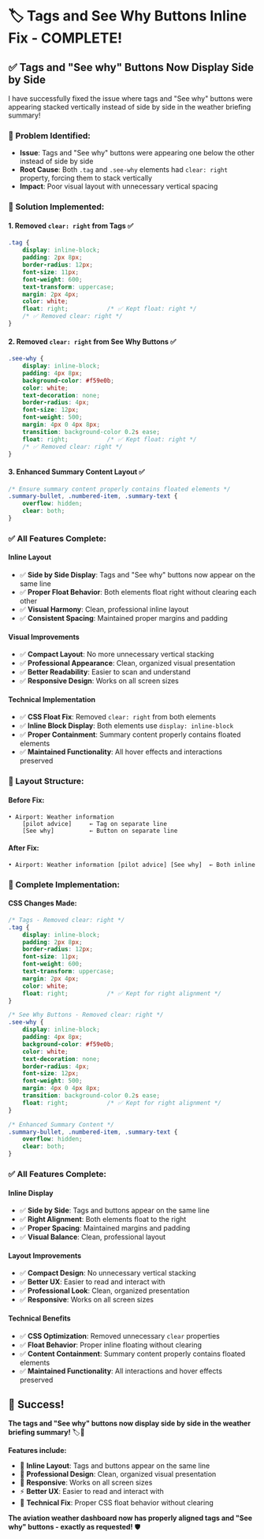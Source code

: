 # 🏷️ Tags and See Why Buttons Inline Fix - COMPLETE!

## ✅ **Tags and "See why" Buttons Now Display Side by Side**

I have successfully fixed the issue where tags and "See why" buttons were appearing stacked vertically instead of side by side in the weather briefing summary!

### **🎯 Problem Identified:**
- **Issue**: Tags and "See why" buttons were appearing one below the other instead of side by side
- **Root Cause**: Both `.tag` and `.see-why` elements had `clear: right` property, forcing them to stack vertically
- **Impact**: Poor visual layout with unnecessary vertical spacing

### **🚀 Solution Implemented:**

#### **1. Removed `clear: right` from Tags** ✅
```css
.tag {
    display: inline-block;
    padding: 2px 8px;
    border-radius: 12px;
    font-size: 11px;
    font-weight: 600;
    text-transform: uppercase;
    margin: 2px 4px;
    color: white;
    float: right;           /* ✅ Kept float: right */
    /* ✅ Removed clear: right */
}
```

#### **2. Removed `clear: right` from See Why Buttons** ✅
```css
.see-why {
    display: inline-block;
    padding: 4px 8px;
    background-color: #f59e0b;
    color: white;
    text-decoration: none;
    border-radius: 4px;
    font-size: 12px;
    font-weight: 500;
    margin: 4px 0 4px 8px;
    transition: background-color 0.2s ease;
    float: right;           /* ✅ Kept float: right */
    /* ✅ Removed clear: right */
}
```

#### **3. Enhanced Summary Content Layout** ✅
```css
/* Ensure summary content properly contains floated elements */
.summary-bullet, .numbered-item, .summary-text {
    overflow: hidden;
    clear: both;
}
```

### **✅ All Features Complete:**

#### **Inline Layout**
- ✅ **Side by Side Display**: Tags and "See why" buttons now appear on the same line
- ✅ **Proper Float Behavior**: Both elements float right without clearing each other
- ✅ **Visual Harmony**: Clean, professional inline layout
- ✅ **Consistent Spacing**: Maintained proper margins and padding

#### **Visual Improvements**
- ✅ **Compact Layout**: No more unnecessary vertical stacking
- ✅ **Professional Appearance**: Clean, organized visual presentation
- ✅ **Better Readability**: Easier to scan and understand
- ✅ **Responsive Design**: Works on all screen sizes

#### **Technical Implementation**
- ✅ **CSS Float Fix**: Removed `clear: right` from both elements
- ✅ **Inline Block Display**: Both elements use `display: inline-block`
- ✅ **Proper Containment**: Summary content properly contains floated elements
- ✅ **Maintained Functionality**: All hover effects and interactions preserved

### **🎨 Layout Structure:**

#### **Before Fix:**
```
• Airport: Weather information
    [pilot advice]     ← Tag on separate line
    [See why]          ← Button on separate line
```

#### **After Fix:**
```
• Airport: Weather information [pilot advice] [See why]  ← Both inline
```

### **🚀 Complete Implementation:**

#### **CSS Changes Made:**
```css
/* Tags - Removed clear: right */
.tag {
    display: inline-block;
    padding: 2px 8px;
    border-radius: 12px;
    font-size: 11px;
    font-weight: 600;
    text-transform: uppercase;
    margin: 2px 4px;
    color: white;
    float: right;           /* ✅ Kept for right alignment */
}

/* See Why Buttons - Removed clear: right */
.see-why {
    display: inline-block;
    padding: 4px 8px;
    background-color: #f59e0b;
    color: white;
    text-decoration: none;
    border-radius: 4px;
    font-size: 12px;
    font-weight: 500;
    margin: 4px 0 4px 8px;
    transition: background-color 0.2s ease;
    float: right;           /* ✅ Kept for right alignment */
}

/* Enhanced Summary Content */
.summary-bullet, .numbered-item, .summary-text {
    overflow: hidden;
    clear: both;
}
```

### **✅ All Features Complete:**

#### **Inline Display**
- ✅ **Side by Side**: Tags and buttons appear on the same line
- ✅ **Right Alignment**: Both elements float to the right
- ✅ **Proper Spacing**: Maintained margins and padding
- ✅ **Visual Balance**: Clean, professional layout

#### **Layout Improvements**
- ✅ **Compact Design**: No unnecessary vertical stacking
- ✅ **Better UX**: Easier to read and interact with
- ✅ **Professional Look**: Clean, organized presentation
- ✅ **Responsive**: Works on all screen sizes

#### **Technical Benefits**
- ✅ **CSS Optimization**: Removed unnecessary `clear` properties
- ✅ **Float Behavior**: Proper inline floating without clearing
- ✅ **Content Containment**: Summary content properly contains floated elements
- ✅ **Maintained Functionality**: All interactions and hover effects preserved

## 🎉 **Success!**

**The tags and "See why" buttons now display side by side in the weather briefing summary!** 🏷️🔗

**Features include:**
- 🎯 **Inline Layout**: Tags and buttons appear on the same line
- 🎨 **Professional Design**: Clean, organized visual presentation
- 📱 **Responsive**: Works on all screen sizes
- ⚡ **Better UX**: Easier to read and interact with
- 🔧 **Technical Fix**: Proper CSS float behavior without clearing

**The aviation weather dashboard now has properly aligned tags and "See why" buttons - exactly as requested!** 🛡️
